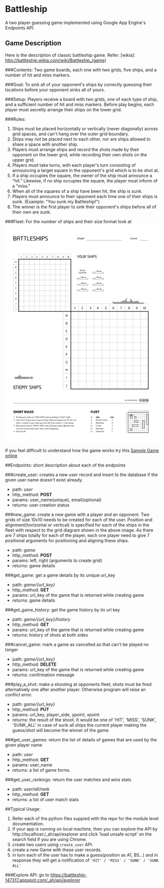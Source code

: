# Battleship
A two player guessing game implemented using Google App Engine's Endpoints API.


## Game Description
Here is the description of classic battleship game. 
Refer: [wikia]: http://battleship.wikia.com/wiki/Battleship_(game)

###Contents:
Two game boards, each one with two grids, five ships, and a number of hit and miss markers. 

###Goal:
To sink all of your opponent's ships by correctly guessing their locations before your opponent sinks all of yours. 

###Setup:
Players receive a board with two grids, one of each type of ship, and a sufficient number of hit and miss markers. 
Before play begins, each player must secretly arrange their ships on the lower grid. 

###Rules:
1. Ships must be placed horizontally or vertically (never diagonally) across grid spaces, and can't hang over the outer grid boundary. 
1. Ships may not be placed next to each other, nor are ships allowed to share a space with another ship. 
1. Players must arrange ships and record the shots made by their opponent on the lower grid, while recording their own shots on the upper grid. 
1. Players must take turns, with each player's turn consisting of announcing a target square in the opponent's grid which is to be shot at. 
1. If a ship occupies the square, the owner of the ship must announce a "hit." Likewise, if no ship occupies the square, the player must inform of a "miss." 
1. When all of the squares of a ship have been hit, the ship is sunk. 
1. Players must announce to their opponent each time one of their ships is sunk. (Example: "You sunk my Battleship!") 
1. The winner is the first player to sink their opponent's ships before all of their own are sunk.

###Fleet:
For the number of ships and their size format look at ![battleship grid and fleet](https://github.com/jnoortheen/battleship_game_api/blob/master/img/battleship.png)

If you feel difficult to understand how the game works try this 
[Sample Game online](http://www.knowledgeadventure.com/games/battleship/)


##Endpoints:
short description about each of the endpoints 

###create_user:
creates a new user record and insert to the database if the given user name doesn't exist already.
* path: *user*
* http_method: **POST**
* params: user_name(unique), email(optional)
* returns: user creation status

###new_game:
create a new game with a player and an opponent. Two grids of size 10x10 needs to be created for each of the user. Position and alignment(horizontal or vertical) is specified for each of the ships in the fleet with respect to the grid diagram shown in the above image. As there are 7 ships totally for each of the player, each one player need to give 7 positional arguments for positioning and aligning these ships.
* path: *game*
* http_method: **POST**
* params: left, right (arguments to create grid)
* returns: game details 

###get_game:
get a game details by its unique url_key
* path: *game/{url_key}*
* http_method: **GET**
* params: url_key of the game that is returned while creating game
* returns: game details

###get_game_history:
get the game history by its url key
* path: *game/{url_key}/history*
* http_method: **GET**
* params: url_key of the game that is returned while creating game
* returns: history of shots at both sides

###cancel_game:
mark a game as cancelled as that can't be played no longer
* path: *game/{url_key}*
* http_method: **DELETE**
* params: url_key of the game that is returned while creating game
* returns: confirmation message

###play_a_shot:
make a shooting at opponents fleet; shots must be fired alternatively one after another player. Otherwise program will raise an conflict error.
* path: *game/{url_key}*
* http_method: **PUT**
* params: url_key, player_side, ypoint, xpoint
* returns: the result of the shoot. It would be one of 'HIT', 'MISS', 'SUNK', 'SUNK_ALL' in case of sunk all ships the current player making the guess/shot will become the winner of the game.

###get_user_games:
return the list of details of games that are used by the given player name
* path: *user*
* http_method: **GET**
* params: user_name
* returns: a list of game forms

###get_user_rankings:
return the user matches and wins stats
* path: *user/all/rank*
* http_method: **GET**
* returns: a list of user match stats

##Typical Usage:
1. Refer each of the python files suppied with the repo for the module level documentation.
1. If your app is running on local machine, then you can explore the API by http://localhost:<port>/_ah/api/explorer and click 'load unsafe script' on the search field if you are using Chrome.  
1. create two users using `create_user` API.
1. create a new Game with these user records.
1. in turn each of the user has to make a guess(position as A1, B5...) and in response they will get a notification of  `'HIT' / 'MISS' / 'SUNK' / 'SUNK ALL'`

###Explore API:
go to https://battleship-147317.appspot.com/_ah/api/explorer 
